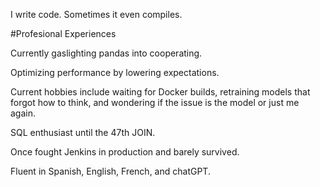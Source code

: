 I write code. Sometimes it even compiles.

#Profesional Experiences

Currently gaslighting pandas into cooperating.

Optimizing performance by lowering expectations.

Current hobbies include waiting for Docker builds, retraining models that forgot how to think, and wondering if the issue is the model or just me again.

SQL enthusiast until the 47th JOIN.

Once fought Jenkins in production and barely survived.

Fluent in Spanish, English, French, and chatGPT.



